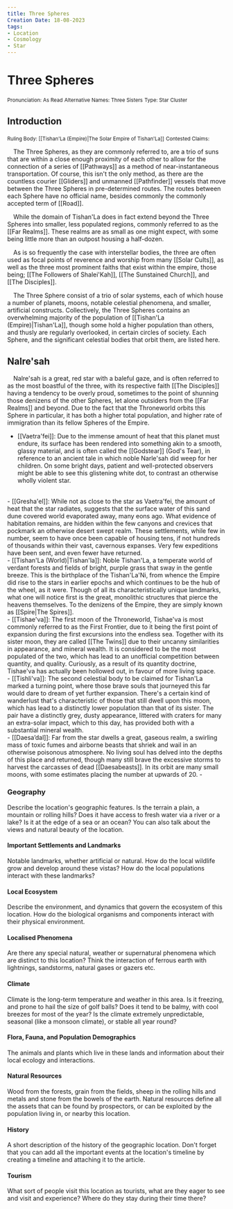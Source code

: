 ```yaml
---
title: Three Spheres
Creation Date: 18-08-2023
tags:
- Location
- Cosmology
- Star
---
```


# Three Spheres
<small>Pronunciation: As Read</small>
<small>Alternative Names: Three Sisters</small>
<small>Type: Star Cluster</small>

## Introduction

<small>Ruling Body: [[Tishan'La (Empire)|The Solar Empire of Tishan'La]]</small>
<small>Contested Claims:</small>

&emsp;The Three Spheres, as they are commonly referred to, are a trio of suns that are within a close enough proximity of each other to allow for the connection of a series of [[Pathways]] as a method of near-instantaneous transportation. Of course, this isn't the only method, as there are the countless courier [[Gliders]] and unmanned [[Pathfinder]] vessels that move between the Three Spheres in pre-determined routes. The routes between each Sphere have no official name, besides commonly the commonly accepted term of [[Road]].

&emsp;While the domain of Tishan'La does in fact extend beyond the Three Spheres into smaller, less populated regions, commonly referred to as the [[Far Realms]]. These realms are as small as one might expect, with some being little more than an outpost housing a half-dozen.

&emsp;As is so frequently the case with interstellar bodies, the three are often used as focal points of reverence and worship from many [[Solar Cults]], as well as the three most prominent faiths that exist within the empire, those being; [[The Followers of Shalei'Kah]], [[The Sunstained Church]], and [[The Disciples]].

&emsp;The Three Sphere consist of a trio of solar systems, each of which house a number of planets, moons, notable celestial phenomena, and smaller, artificial constructs. Collectively, the Three Spheres contains an overwhelming majority of the population of [[Tishan'La (Empire)|Tishan'La]], though some hold a higher population than others, and thusly are regularly overlooked, in certain circles of society. Each Sphere, and the significant celestial bodies that orbit them, are listed here.

## Nalre'sah
&emsp;Nalre'sah is a great, red star with a baleful gaze, and is often referred to as the most boastful of the three, with its respective faith [[The Disciples]] having a tendency to be overly proud, sometimes to the point of shunning those denizens of the other Spheres, let alone outsiders from the [[Far Realms]] and beyond. Due to the fact that the Throneworld orbits this Sphere in particular, it has both a higher total population, and higher rate of immigration than its fellow Spheres of the Empire.

- [[Vaetra'fei]]: Due to the immense amount of heat that this planet must endure, its surface has been rendered into something akin to a smooth, glassy material, and is often called the [[Godstear]] (God's Tear), in reference to an ancient tale in which noble Narle'sah did weep for her children. On some bright days, patient and well-protected observers might be able to see this glistening white dot, to contrast an otherwise wholly violent star.
<br>
- [[Gresha'el]]: While not as close to the star as Vaetra'fei, the amount of heat that the star radiates, suggests that the surface water of this sand dune covered world evaporated away, many eons ago. What evidence of habitation remains, are hidden within the few canyons and crevices that pockmark an otherwise desert swept realm. These settlements, while few in number, seem to have once been capable of housing tens, if not hundreds of thousands within their vast, cavernous expanses. Very few expeditions have been sent, and even fewer have returned.
<br>
- [[Tishan'La (World)|Tishan'la]]: Noble Tishan'La, a temperate world of verdant forests and fields of bright, purple grass that sway in the gentle breeze. This is the birthplace of the Tishan'La'Ni, from whence the Empire did rise to the stars in earlier epochs and which continues to be the hub of the wheel, as it were. Though of all its characteristically unique landmarks, what one will notice first is the great, monolithic structures that pierce the heavens themselves. To the denizens of the Empire, they are simply known as [[Spire|The Spires]].
<br>
 - [[Tishae'va]]: The first moon of the Throneworld, Tishae'va is most commonly referred to as the First Frontier, due to it being the first point of expansion during the first excursions into the endless sea. Together with its sister moon, they are called [[The Twins]] due to their uncanny similarities in appearance, and mineral wealth. It is considered to be the most populated of the two, which has lead to an unofficial competition between quantity, and quality. Curiously, as a result of its quantity doctrine, Tishae'va has actually been hollowed out, in favour of more living space. 
 <br>
 - [[Tishli'va]]: The second celestial body to be claimed for Tishan'La marked a turning point, where those brave souls that journeyed this far would dare to dream of yet further expansion. There's a certain kind of wanderlust that's characteristic of those that still dwell upon this moon, which has lead to a distinctly lower population than that of its sister. The pair have a distinctly grey, dusty appearance, littered with craters for many an extra-solar impact, which to this day, has provided both with a substantial mineral wealth.
 <br>
 - [[Daesa’dal]]: Far from the star dwells a great, gaseous realm, a swirling mass of toxic fumes and airborne beasts that shriek and wail in an otherwise poisonous atmosphere. No living soul has delved into the depths of this place and returned, though many still brave the excessive storms to harvest the carcasses of dead [[Daesabeasts]]. In its orbit are many small moons, with some estimates placing the number at upwards of 20.
  - 

### Geography
Describe the location's geographic features. Is the terrain a plain, a mountain or rolling hills? Does it have access to fresh water via a river or a lake? Is it at the edge of a sea or an ocean? You can also talk about the views and natural beauty of the location.

#### Important Settlements and Landmarks
Notable landmarks, whether artificial or natural. How do the local wildlife grow and develop around these vistas? How do the local populations interact with these landmarks?

#### Local Ecosystem
Describe the environment, and dynamics that govern the ecosystem of this location. How do the biological organisms and components interact with their physical environment.

#### Localised Phenomena
Are there any special natural, weather or supernatural phenomena which are distinct to this location? Think the interaction of ferrous earth with lightnings, sandstorms, natural gases or gazers etc.

#### Climate
Climate is the long-term temperature and weather in this area. Is it freezing, and prone to hail the size of golf balls? Does it tend to be balmy, with cool breezes for most of the year? Is the climate extremely unpredictable, seasonal (like a monsoon climate), or stable all year round?

#### Flora, Fauna, and Population Demographics
The animals and plants which live in these lands and information about their local ecology and interactions.

#### Natural Resources
Wood from the forests, grain from the fields, sheep in the rolling hills and metals and stone from the bowels of the earth. Natural resources define all the assets that can be found by prospectors, or can be exploited by the population living in, or nearby this location.

#### History
A short description of the history of the geographic location. Don't forget that you can add all the important events at the location's timeline by creating a timeline and attaching it to the article.

#### Tourism
What sort of people visit this location as tourists, what are they eager to see and visit and experience? Where do they stay during their time there?